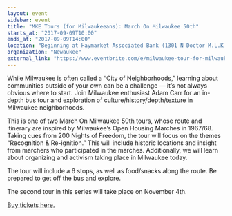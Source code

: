 ```yaml
---
layout: event
sidebar: event
title: "MKE Tours (for Milwaukeeans): March On Milwaukee 50th"
starts_at: "2017-09-09T10:00"
ends_at: "2017-09-09T14:00"
location: "Beginning at Haymarket Associated Bank (1301 N Doctor M.L.K. Dr, Milwaukee, WI)"
organization: "Newaukee"
external_link: "https://www.eventbrite.com/e/milwaukee-tour-for-milwaukeeans-march-on-milwaukee-50th-anniversary-pt-1-tickets-36161905232"
---
```


While Milwaukee is often called a “City of Neighborhoods,” learning about communities outside of your own can be a challenge — it’s not always obvious where to start. Join Milwaukee enthusiast Adam Carr for an in-depth bus tour and exploration of culture/history/depth/texture in Milwaukee neighborhoods.

This is one of two March On Milwaukee 50th tours, whose route and itinerary are inspired by Milwaukee’s Open Housing Marches in 1967/68. Taking cues from 200 Nights of Freedom, the tour will focus on the themes “Recognition & Re-ignition.” This will include historic locations and insight from marchers who participated in the marches. Additionally, we will learn about organizing and activism taking place in Milwaukee today.

The tour will include a 6 stops, as well as food/snacks along the route. Be prepared to get off the bus and explore.

The second tour in this series will take place on November 4th.

[Buy tickets here.](http://200nightsoffreedom.org/2017/09/09/detour-by-carr)
